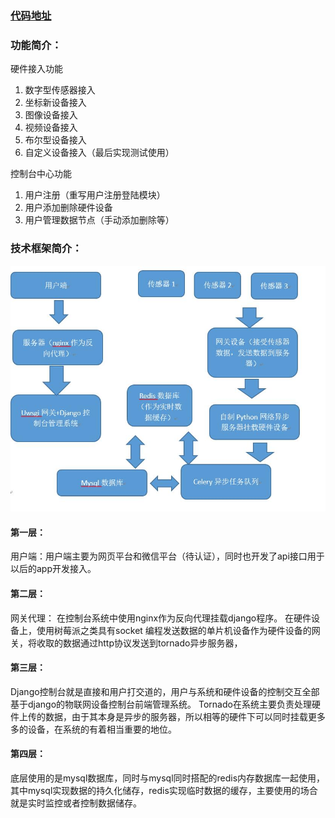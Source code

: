 
### [代码地址](https://github.com/outshineamaze/iotshine)

### 功能简介：
硬件接入功能
1.	  数字型传感器接入
2.	  坐标新设备接入
3.	  图像设备接入
4.	视频设备接入
5.	布尔型设备接入
6.	自定义设备接入（最后实现测试使用）
<!-- more -->

控制台中心功能
1. 用户注册（重写用户注册登陆模块）
2. 用户添加删除硬件设备
3. 用户管理数据节点（手动添加删除等）

    
### 技术框架简介：
![架构图.jpg](pic/架构图.jpg)

#### 第一层：
用户端：用户端主要为网页平台和微信平台（待认证），同时也开发了api接口用于以后的app开发接入。


#### 第二层：
 网关代理： 在控制台系统中使用nginx作为反向代理挂载django程序。 在硬件设备上，使用树莓派之类具有socket 编程发送数据的单片机设备作为硬件设备的网关，将收取的数据通过http协议发送到tornado异步服务器，

#### 第三层：
Django控制台就是直接和用户打交道的，用户与系统和硬件设备的控制交互全部基于django的物联网设备控制台前端管理系统。 
Tornado在系统主要负责处理硬件上传的数据，由于其本身是异步的服务器，所以相等的硬件下可以同时挂载更多多的设备，在系统的有着相当重要的地位。


#### 第四层：
底层使用的是mysql数据库，同时与mysql同时搭配的redis内存数据库一起使用，其中mysql实现数据的持久化储存，redis实现临时数据的缓存，主要使用的场合就是实时监控或者控制数据储存。

